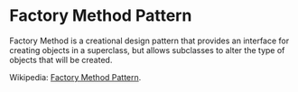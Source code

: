 # Factory Method Pattern

Factory Method is a creational design pattern that provides an interface for creating objects in a superclass, but allows subclasses to alter the type of objects that will be created.

Wikipedia: [Factory Method Pattern](https://en.wikipedia.org/wiki/Abstract_factory_pattern).

